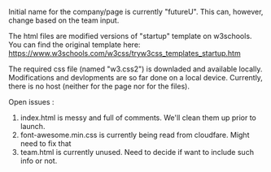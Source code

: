 Initial name for the company/page is currently "futureU". This can, however, change based on the team input.

The html files are modified versions of "startup" template on w3schools. You can find the original template here:
https://www.w3schools.com/w3css/tryw3css_templates_startup.htm

The required css file (named "w3.css2") is downladed and available locally. Modifications and devlopments are so far done on a local device. Currently, there is no host (neither for the page nor for the files).

Open issues :

1.  index.html is messy and full of comments. We'll clean them up prior to launch.
2.  font-awesome.min.css is currently being read from cloudfare. Might need to fix that
3. team.html is currently unused. Need to decide if want to include such info or not.

